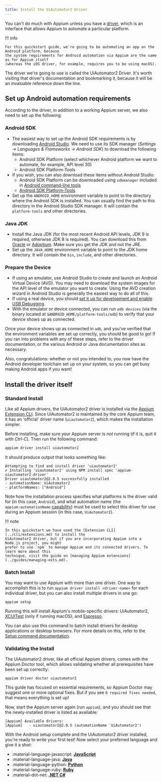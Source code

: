 ```yaml
---
title: Install the UiAutomator2 Driver
---
```


You can't do much with Appium unless you have a [driver](../intro/drivers.md), which is an
interface that allows Appium to automate a particular platform.

!!! info

```
For this quickstart guide, we're going to be automating an app on the Android platform, because
the system requirements for Android automation via Appium are the same as for Appium itself
(whereas the iOS driver, for example, requires you to be using macOS).
```

The driver we're going to use is called the UiAutomator2
Driver. It's worth visiting that driver's
documentation and bookmarking it, because it will be an invaluable reference down the line.

## Set up Android automation requirements

According to the driver, in addition to a working Appium server, we also need to set up the following:

### Android SDK

- The easiest way to set up the Android SDK requirements is by downloading [Android Studio](https://developer.android.com/studio).
    We need to use its SDK manager (_Settings -> Languages & Frameworks -> Android SDK_)
    to download the following items:
    - Android SDK Platform (select whichever Android platform we want to automate, for example, API level 30)
    - Android SDK Platform-Tools
- If you wish, you can also download these items without Android Studio:
    - Android SDK Platform can be downloaded using `sdkmanager` included in [Android command-line tools](https://developer.android.com/studio#command-line-tools-only)
    - [Android SDK Platform-Tools](https://developer.android.com/tools/releases/platform-tools)
- Set up the `ANDROID_HOME` environment variable to point to the directory where the Android SDK is
    installed. You can usually find the path to this directory in the Android Studio SDK manager. It
    will contain the `platform-tools` and other directories.

### Java JDK

- Install the Java JDK (for the most recent Android API levels, JDK 9 is required, otherwise JDK
    8 is required). You can download this from [Oracle](https://jdk.java.net/) or [Adoptium](https://adoptium.net/en-GB/temurin/releases/).
    Make sure you get the JDK and not the JRE.
- Set up the `JAVA_HOME` environment variable to point to the JDK home directory. It will contain
    the `bin`, `include`, and other directories.

### Prepare the Device

- If using an emulator, use Android Studio to create and launch an Android Virtual Device (AVD).
    You may need to download the system images for the API level of the emulator you want to
    create. Using the AVD creation wizard in Android Studio is generally the easiest way to do all of
    this.
- If using a real device, you should [set it up for development and enable USB Debugging](https://developer.android.com/studio/debug/dev-options).
- With the emulator or device connected, you can run `adb devices` (via the binary located at
    `$ANDROID_HOME/platform-tools/adb`) to verify that your device shows up as connected.

Once your device shows up as connected in `adb`, and you've verified that the environment variables
are set up correctly, you should be good to go! If you ran into problems with any of these steps,
refer to the driver documentation, or the various Android or Java documentation sites as necessary.

Also, congratulations: whether or not you intended to, you now have the Android developer toolchain
set up on your system, so you can get busy making Android apps if you want!

## Install the driver itself

### Standard Install

Like all Appium drivers, the UiAutomator2 driver is installed via the [Appium Extension CLI](../cli/extensions.md).
Since UiAutomator2 is maintained by the core Appium team, it has an 'official' driver name
(`uiautomator2`), which makes the installation simpler.

Before installing, make sure your Appium server is _not_ running (if it is, quit it with _Ctrl-C_).
Then run the following command:

```bash
appium driver install uiautomator2
```

It should produce output that looks something like:

```
Attempting to find and install driver 'uiautomator2'
✔ Installing 'uiautomator2' using NPM install spec 'appium-uiautomator2-driver'
Driver uiautomator2@2.0.5 successfully installed
- automationName: UiAutomator2
- platformNames: ["Android"]
```

Note how the installation process specifies what platforms is the driver valid for (in this case,
`Android`), and what automation name (the `appium:automationName` [capability](../guides/caps.md))
must be used to select this driver for use during an Appium session (in this case, `UiAutomator2`).

!!! note

```
In this quickstart we have used the [Extension CLI](../cli/extensions.md) to install the
UiAutomator2 driver, but if you are incorporating Appium into a Node.js project, you might
prefer to use `npm` to manage Appium and its connected drivers. To learn more about this
technique, visit the guide on [managing Appium extensions](../guides/managing-exts.md).
```

### Batch Install

You may want to use Appium with more than one driver. One way to accomplish this is to run
`appium driver install <driver-name>` for each individual driver, but you can also install multiple
drivers in one go:

```
appium setup
```

Running this will install Appium's mobile-specific drivers: UiAutomator2, [XCUITest](https://appium.github.io/appium-xcuitest-driver/)
(only if running macOS), and [Espresso](https://github.com/appium/appium-espresso-driver).

You can also use this command to batch install drivers for desktop applications or desktop browsers.
For more details on this, refer to the [Setup command documentation](../cli/setup.md).

### Validating the Install

The UiAutomator2 driver, like all official Appium drivers, comes with the Appium Doctor tool, which
allows validating whether all prerequisites have been set up correctly:

```
appium driver doctor uiautomator2
```

This guide has focused on essential requirements, so Appium Doctor may suggest one or more optional
fixes. But if you see `0 required fixes needed`, that means everything is set up!

Now, start the Appium server again (run `appium`), and you should see that the newly-installed
driver is listed as available:

```
[Appium] Available drivers:
[Appium]   - uiautomator2@2.0.5 (automationName 'UiAutomator2')
```

With the Android setup complete and the UiAutomator2 driver installed, you're ready to write your
first test! Now select your preferred language and give it a shot:

<div class="grid cards" markdown>

- :material-language-javascript: [**JavaScript**](./test-js.md)
- :material-language-java: [**Java**](./test-java.md)
- :material-language-python: [**Python**](./test-py.md)
- :material-language-ruby: [**Ruby**](./test-rb.md)
- :material-dot-net: [**.NET C#**](./test-dotnet.md)

</div>
